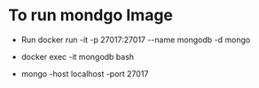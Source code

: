 # 


# To run mondgo Image

* Run docker run -it -p 27017:27017 --name mongodb -d mongo

 * docker exec -it mongodb bash

 * mongo -host localhost -port 27017